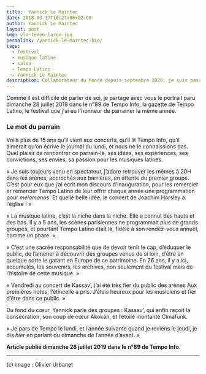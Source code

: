 ```yaml
---
title:  Yannick Le Maintec
date: 2018-03-17T10:27:06+02:00
author: Yannick Le Maintec
layout: post
img: ylm-tempo-large.jpg
permalink: /yannick-le-maintec-bio/
tags:
  - festival
  - musique latine
  - salsa
  - Tempo Latino
  - Yannick Le Maintec
description: Collaborateur du Monde depuis septembre 2020, je suis pasionnée de musiques caribéennes et latines. En 2009, j'ai ouvert le blog Mundo Latino, qui dix ans plus tard, a rejoint l'espace des blogs de la rédaction sous le nom Le jazz et la salsa.
---
```


Comme il est difficile de parler de soi, je partage avec vous le portrait paru dimanche 28 juillet 2019 dans le n°89 de Tempo Info, la gazette de Tempo Latino, le festival que j'ai eu l'honneur de parrainer la même année.

### Le mot du parrain

Voilà plus de 15 ans qu’il vient aux concerts, qu’il lit Tempo Info, qu’il aimerait qu’on écrive le journal du lundi, et nous ne le connaissions pas. Quel plaisir de rencontrer ce parrain-là, ses idées, ses expériences, ses convictions, ses envies, sa passion pour les musiques latines.

«&nbsp;Je suis toujours venu en spectateur, j’adore retrouver les mêmes à 20H dans les arènes, accrochés aux barrières, en attente du premier groupe. C’est pour eux que j’ai écrit mon discours d’inauguration, pour les remercier er remercier Tempo Latino de leur offrir chaque année une programmation pour _melomanos_. Et quelle belle idée, le concert de Joachim Horsley à l’église !&nbsp;»

«&nbsp;La musique latine, c’est la niche dans la niche. Elle a connut des hauts et des bas. Il y a 5 ans, les scènes parisiennes ne programmait plus de grands groupes, et pourtant Tempo Latino était là, fidèle à son rendez-vous annuel, comme un phare.&nbsp;»

«&nbsp;C’est une sacrée responsabilité que de devoir tenir le cap, d&#8217;éduquer le public, de l’amener à découvrir des groupes venus de si loin, d’être en quelque sorte le garant en Europe de ce patrimoine. En 26 ans, il y a ici, accumulés, les souvenirs, les archives, non seulement du festival mais de l’histoire de cette musique.&nbsp;»

«&nbsp;Vendredi au concert de Kassav’, j’ai été très fier du public des arènes Aux premières notes, l’étincelle a pris. J’étais heureux pour les musiciens et fier d’être dans ce public. »

Du fond du cœur, Yannick parle des groupes : Kassav’, qui enfin reçoit la consécration, son coup de cœur Akokán, et l’étoile montante Cimafunk.

«&nbsp;Je pars de Tempo le lundi, et l’année suivante quand je reviens le jeudi, je dis _hier_ en parlant du dimanche de l’année d’avant.&nbsp;»

**Article publié dimanche 28 juillet 2019 dans le n°89 de Tempo Info**.

---

(c) image : Olivier Urbanet
